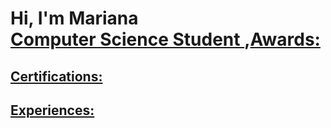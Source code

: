 <h1>Hi, I'm Mariana <br/><a href="https://github.com/joshmadakor1">Computer Science Student
</a>,<a href="https://www.linkedin.com/in/joshmadakor/"

<h2>Awards:</h2>

<h2>Certifications:</h2>

<h2>Experiences:</h2>
  


